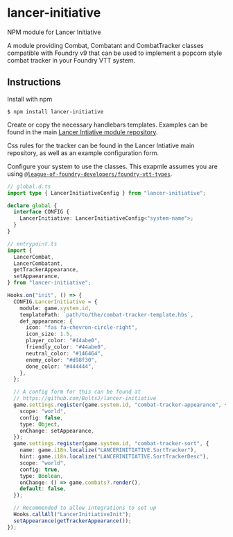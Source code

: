 # lancer-initiative

NPM module for Lancer Initiative

A module providing Combat, Combatant and CombatTracker classes compatible with Foundry v9 that can be used to implement a popcorn style combat tracker in your Foundry VTT system.

## Instructions

Install with npm

```
$ npm install lancer-initiative
```

Create or copy the necessary handlebars templates. Examples can be found in the main [Lancer Intiative module repository](https://github.com/BoltsJ/lancer-initiative/tree/default/public/templates).

Css rules for the tracker can be found in the Lancer Intiative main repository, as well as an example configuration form.

Configure your system to use the classes. This exapmle assumes you are using [`@league-of-foundry-developers/foundry-vtt-types`](https://github.com/League-of-Foundry-Developers/foundry-vtt-types).

```typescript
// global.d.ts
import type { LancerInitiativeConfig } from "lancer-initiative";

declare global {
  interface CONFIG {
    LancerInitiative: LancerInitiativeConfig<"system-name">;
  }
}

// entrypoint.ts
import {
  LancerCombat,
  LancerCombatant,
  getTrackerAppearance,
  setAppaearance,
} from "lancer-initiative";

Hooks.on("init", () => {
  CONFIG.LancerInitiative = {
    module: game.system.id,
    templatePath: `path/to/the/combat-tracker-template.hbs`,
    def_appearance: {
      icon: "fas fa-chevron-circle-right",
      icon_size: 1.5,
      player_color: "#44abe0",
      friendly_color: "#44abe0",
      neutral_color: "#146464",
      enemy_color: "#d98f30",
      done_color: "#444444",
    },
  };

  // A config form for this can be found at
  // https://github.com/BoltsJ/lancer-initiative
  game.settings.register(game.system.id, "combat-tracker-appearance", {
    scope: "world",
    config: false,
    type: Object,
    onChange: setAppearance,
  });
  game.settings.register(game.system.id, "combat-tracker-sort", {
    name: game.i18n.localize("LANCERINITIATIVE.SortTracker"),
    hint: game.i18n.localize("LANCERINITIATIVE.SortTrackerDesc"),
    scope: "world",
    config: true,
    type: Boolean,
    onChange: () => game.combats?.render(),
    default: false,
  });

  // Recommended to allow integrations to set up
  Hooks.callAll("LancerInitiativeInit");
  setAppearance(getTrackerAppearance());
});
```
